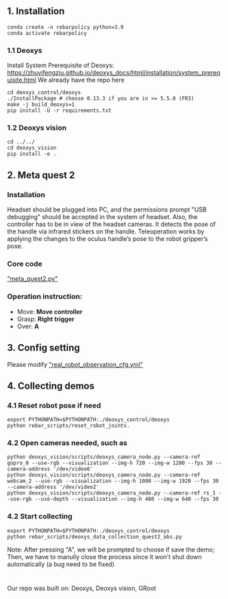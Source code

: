 ## 1. Installation
```
conda create -n rebarpolicy python=3.9
conda activate rebarpolicy
```
### 1.1 Deoxys
Install System Prerequisite of Deoxys: https://zhuyifengzju.github.io/deoxys_docs/html/installation/system_prerequisite.html
We already have the repo here
```
cd deoxys_control/deoxys
./InstallPackage # choose 0.13.3 if you are in >= 5.5.0 (FR3)
make -j build_deoxys=1
pip install -U -r requirements.txt
```
### 1.2 Deoxys vision
```
cd ../../
cd deoxys_vision
pip install -e .
```
## 2. Meta quest 2
### Installation
Headset should be plugged into PC, and the permissions prompt "USB debugging" should be accepted in the system of headset.
Also, the controller has to be in view of the headset cameras. It detects the pose of the handle via infrared stickers on the handle.
Teleoperation works by applying the changes to the oculus handle’s pose to the robot gripper’s pose.
### Core code
["meta_quest2.py"](deoxys_control/deoxys/deoxys/utils/io_devices/meta_quest2.py)
### Operation instruction:
* Move: **Move controller**
* Grasp: **Right trigger**
* Over: **A**
## 3. Config setting
Please modify ["real_robot_observation_cfg.yml"](rebar_configs/real_robot_observation_cfg.yml)
## 4. Collecting demos

### 4.1 Reset robot pose if need
```
export PYTHONPATH=$PYTHONPATH:./deoxys_control/deoxys
python rebar_scripts/reset_robot_joints.
```
### 4.2 Open cameras needed, such as
```
python deoxys_vision/scripts/deoxys_camera_node.py --camera-ref gopro_0 --use-rgb --visualization --img-h 720 --img-w 1280 --fps 30 --camera-address '/dev/video6'
python deoxys_vision/scripts/deoxys_camera_node.py --camera-ref webcam_2 --use-rgb --visualization --img-h 1080 --img-w 1920 --fps 30 --camera-address '/dev/video2'
python deoxys_vision/scripts/deoxys_camera_node.py --camera-ref rs_1 --use-rgb --use-depth --visualization --img-h 480 --img-w 640 --fps 30
```
### 4.2 Start collecting
```
export PYTHONPATH=$PYTHONPATH:./deoxys_control/deoxys
python rebar_scripts/deoxys_data_collection_quest2_abs.py
```
Note: After pressing "A", we will be prompted to choose if save the demo; Then, we have to manully close the process since it won't shut down automatically (a bug need to be fixed)

# 
Our repo was built on: 
Deoxys, 
Deoxys vision, 
GRoot
